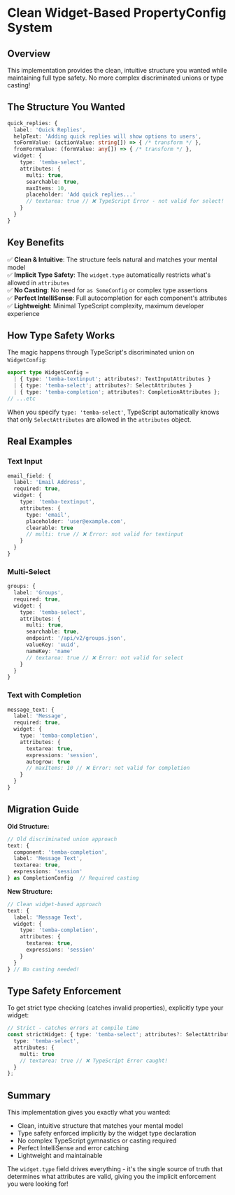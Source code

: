 # Clean Widget-Based PropertyConfig System

## Overview

This implementation provides the clean, intuitive structure you wanted while maintaining full type safety. No more complex discriminated unions or type casting!

## The Structure You Wanted

```typescript
quick_replies: {
  label: 'Quick Replies',
  helpText: 'Adding quick replies will show options to users',
  toFormValue: (actionValue: string[]) => { /* transform */ },
  fromFormValue: (formValue: any[]) => { /* transform */ },
  widget: {
    type: 'temba-select',
    attributes: {
      multi: true,
      searchable: true,
      maxItems: 10,
      placeholder: 'Add quick replies...'
      // textarea: true // ❌ TypeScript Error - not valid for select!
    }
  }
}
```

## Key Benefits

✅ **Clean & Intuitive**: The structure feels natural and matches your mental model  
✅ **Implicit Type Safety**: The `widget.type` automatically restricts what's allowed in `attributes`  
✅ **No Casting**: No need for `as SomeConfig` or complex type assertions  
✅ **Perfect IntelliSense**: Full autocompletion for each component's attributes  
✅ **Lightweight**: Minimal TypeScript complexity, maximum developer experience

## How Type Safety Works

The magic happens through TypeScript's discriminated union on `WidgetConfig`:

```typescript
export type WidgetConfig =
  | { type: 'temba-textinput'; attributes?: TextInputAttributes }
  | { type: 'temba-select'; attributes?: SelectAttributes }
  | { type: 'temba-completion'; attributes?: CompletionAttributes };
// ...etc
```

When you specify `type: 'temba-select'`, TypeScript automatically knows that only `SelectAttributes` are allowed in the `attributes` object.

## Real Examples

### Text Input

```typescript
email_field: {
  label: 'Email Address',
  required: true,
  widget: {
    type: 'temba-textinput',
    attributes: {
      type: 'email',
      placeholder: 'user@example.com',
      clearable: true
      // multi: true // ❌ Error: not valid for textinput
    }
  }
}
```

### Multi-Select

```typescript
groups: {
  label: 'Groups',
  required: true,
  widget: {
    type: 'temba-select',
    attributes: {
      multi: true,
      searchable: true,
      endpoint: '/api/v2/groups.json',
      valueKey: 'uuid',
      nameKey: 'name'
      // textarea: true // ❌ Error: not valid for select
    }
  }
}
```

### Text with Completion

```typescript
message_text: {
  label: 'Message',
  required: true,
  widget: {
    type: 'temba-completion',
    attributes: {
      textarea: true,
      expressions: 'session',
      autogrow: true
      // maxItems: 10 // ❌ Error: not valid for completion
    }
  }
}
```

## Migration Guide

**Old Structure:**

```typescript
// Old discriminated union approach
text: {
  component: 'temba-completion',
  label: 'Message Text',
  textarea: true,
  expressions: 'session'
} as CompletionConfig  // Required casting
```

**New Structure:**

```typescript
// Clean widget-based approach
text: {
  label: 'Message Text',
  widget: {
    type: 'temba-completion',
    attributes: {
      textarea: true,
      expressions: 'session'
    }
  }
} // No casting needed!
```

## Type Safety Enforcement

To get strict type checking (catches invalid properties), explicitly type your widget:

```typescript
// Strict - catches errors at compile time
const strictWidget: { type: 'temba-select'; attributes?: SelectAttributes } = {
  type: 'temba-select',
  attributes: {
    multi: true
    // textarea: true // ❌ TypeScript Error caught!
  }
};
```

## Summary

This implementation gives you exactly what you wanted:

- Clean, intuitive structure that matches your mental model
- Type safety enforced implicitly by the widget type declaration
- No complex TypeScript gymnastics or casting required
- Perfect IntelliSense and error catching
- Lightweight and maintainable

The `widget.type` field drives everything - it's the single source of truth that determines what attributes are valid, giving you the implicit enforcement you were looking for!
